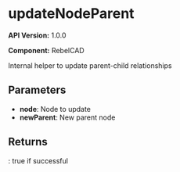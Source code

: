 # updateNodeParent

**API Version:** 1.0.0

**Component:** RebelCAD

Internal helper to update parent-child relationships

## Parameters

- **node**: Node to update
- **newParent**: New parent node

## Returns

: true if successful


